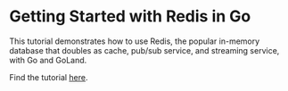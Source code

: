# Getting Started with Redis in Go

This tutorial demonstrates how to use Redis, the popular in-memory database that doubles as cache, pub/sub service, and streaming service, with Go and GoLand. 

Find the tutorial [here]().